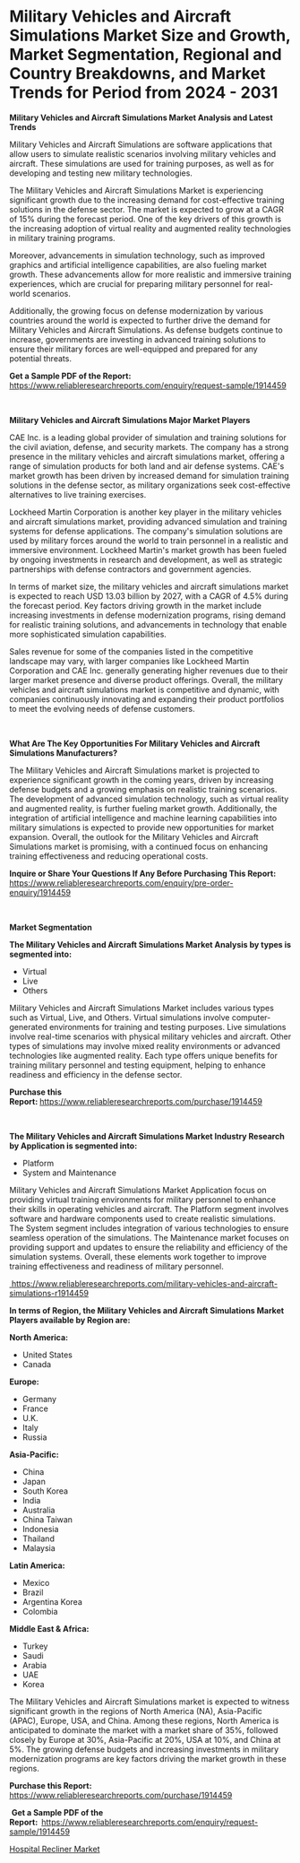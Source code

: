 <p><h1>Military Vehicles and Aircraft Simulations Market Size and Growth, Market Segmentation, Regional and Country Breakdowns, and Market Trends for Period from 2024 -  2031</h1></p><p><strong>Military Vehicles and Aircraft Simulations Market Analysis and Latest Trends</strong></p>
<p><p>Military Vehicles and Aircraft Simulations are software applications that allow users to simulate realistic scenarios involving military vehicles and aircraft. These simulations are used for training purposes, as well as for developing and testing new military technologies.</p><p>The Military Vehicles and Aircraft Simulations Market is experiencing significant growth due to the increasing demand for cost-effective training solutions in the defense sector. The market is expected to grow at a CAGR of 15% during the forecast period. One of the key drivers of this growth is the increasing adoption of virtual reality and augmented reality technologies in military training programs.</p><p>Moreover, advancements in simulation technology, such as improved graphics and artificial intelligence capabilities, are also fueling market growth. These advancements allow for more realistic and immersive training experiences, which are crucial for preparing military personnel for real-world scenarios.</p><p>Additionally, the growing focus on defense modernization by various countries around the world is expected to further drive the demand for Military Vehicles and Aircraft Simulations. As defense budgets continue to increase, governments are investing in advanced training solutions to ensure their military forces are well-equipped and prepared for any potential threats.</p></p>
<p><strong>Get a Sample PDF of the Report:&nbsp;</strong> <a href="https://www.reliableresearchreports.com/enquiry/request-sample/1914459">https://www.reliableresearchreports.com/enquiry/request-sample/1914459</a></p>
<p>&nbsp;</p>
<p><strong>Military Vehicles and Aircraft Simulations Major Market Players</strong></p>
<p><p>CAE Inc. is a leading global provider of simulation and training solutions for the civil aviation, defense, and security markets. The company has a strong presence in the military vehicles and aircraft simulations market, offering a range of simulation products for both land and air defense systems. CAE's market growth has been driven by increased demand for simulation training solutions in the defense sector, as military organizations seek cost-effective alternatives to live training exercises.</p><p>Lockheed Martin Corporation is another key player in the military vehicles and aircraft simulations market, providing advanced simulation and training systems for defense applications. The company's simulation solutions are used by military forces around the world to train personnel in a realistic and immersive environment. Lockheed Martin's market growth has been fueled by ongoing investments in research and development, as well as strategic partnerships with defense contractors and government agencies.</p><p>In terms of market size, the military vehicles and aircraft simulations market is expected to reach USD 13.03 billion by 2027, with a CAGR of 4.5% during the forecast period. Key factors driving growth in the market include increasing investments in defense modernization programs, rising demand for realistic training solutions, and advancements in technology that enable more sophisticated simulation capabilities.</p><p>Sales revenue for some of the companies listed in the competitive landscape may vary, with larger companies like Lockheed Martin Corporation and CAE Inc. generally generating higher revenues due to their larger market presence and diverse product offerings. Overall, the military vehicles and aircraft simulations market is competitive and dynamic, with companies continuously innovating and expanding their product portfolios to meet the evolving needs of defense customers.</p></p>
<p>&nbsp;</p>
<p><strong>What Are The Key Opportunities For Military Vehicles and Aircraft Simulations Manufacturers?</strong></p>
<p><p>The Military Vehicles and Aircraft Simulations market is projected to experience significant growth in the coming years, driven by increasing defense budgets and a growing emphasis on realistic training scenarios. The development of advanced simulation technology, such as virtual reality and augmented reality, is further fueling market growth. Additionally, the integration of artificial intelligence and machine learning capabilities into military simulations is expected to provide new opportunities for market expansion. Overall, the outlook for the Military Vehicles and Aircraft Simulations market is promising, with a continued focus on enhancing training effectiveness and reducing operational costs.</p></p>
<p><strong>Inquire or Share Your Questions If Any Before Purchasing This Report:</strong> <a href="https://www.reliableresearchreports.com/enquiry/pre-order-enquiry/1914459">https://www.reliableresearchreports.com/enquiry/pre-order-enquiry/1914459</a></p>
<p>&nbsp;</p>
<p><strong>Market Segmentation</strong></p>
<p><strong>The Military Vehicles and Aircraft Simulations Market Analysis by types is segmented into:</strong></p>
<p><ul><li>Virtual</li><li>Live</li><li>Others</li></ul></p>
<p><p>Military Vehicles and Aircraft Simulations Market includes various types such as Virtual, Live, and Others. Virtual simulations involve computer-generated environments for training and testing purposes. Live simulations involve real-time scenarios with physical military vehicles and aircraft. Other types of simulations may involve mixed reality environments or advanced technologies like augmented reality. Each type offers unique benefits for training military personnel and testing equipment, helping to enhance readiness and efficiency in the defense sector.</p></p>
<p><strong>Purchase this Report:&nbsp;</strong><a href="https://www.reliableresearchreports.com/purchase/1914459">https://www.reliableresearchreports.com/purchase/1914459</a></p>
<p>&nbsp;</p>
<p><strong>The Military Vehicles and Aircraft Simulations Market Industry Research by Application is segmented into:</strong></p>
<p><ul><li>Platform</li><li>System and Maintenance</li></ul></p>
<p><p>Military Vehicles and Aircraft Simulations Market Application focus on providing virtual training environments for military personnel to enhance their skills in operating vehicles and aircraft. The Platform segment involves software and hardware components used to create realistic simulations. The System segment includes integration of various technologies to ensure seamless operation of the simulations. The Maintenance market focuses on providing support and updates to ensure the reliability and efficiency of the simulation systems. Overall, these elements work together to improve training effectiveness and readiness of military personnel.</p></p>
<p><a href="https://www.reliableresearchreports.com/military-vehicles-and-aircraft-simulations-r1914459">&nbsp;https://www.reliableresearchreports.com/military-vehicles-and-aircraft-simulations-r1914459</a></p>
<p><strong>In terms of Region, the Military Vehicles and Aircraft Simulations Market Players available by Region are:</strong></p>
<p>
    <p> <strong> North America: </strong>
        <ul>
            <li>United States</li>
            <li>Canada</li>
        </ul>
        </p> 
    <p> <strong> Europe: </strong>
        <ul>
            <li>Germany</li>
            <li>France</li>
            <li>U.K.</li>
            <li>Italy</li>
            <li>Russia</li>
        </ul>
        </p> 
    <p> <strong> Asia-Pacific: </strong>
        <ul>
            <li>China</li>
            <li>Japan</li>
            <li>South Korea</li>
            <li>India</li>
            <li>Australia</li>
            <li>China Taiwan</li>
            <li>Indonesia</li>
            <li>Thailand</li>
            <li>Malaysia</li>
        </ul>
        </p> 
    <p> <strong> Latin America: </strong>
        <ul>
            <li>Mexico</li>
            <li>Brazil</li>
            <li>Argentina Korea</li>
            <li>Colombia</li>
        </ul>
        </p> 
    <p> <strong> Middle East & Africa: </strong>
        <ul>
            <li>Turkey</li>
            <li>Saudi</li>
            <li>Arabia</li>
            <li>UAE</li>
            <li>Korea</li>
        </ul>
    </p>
    </p>
<p><p>The Military Vehicles and Aircraft Simulations market is expected to witness significant growth in the regions of North America (NA), Asia-Pacific (APAC), Europe, USA, and China. Among these regions, North America is anticipated to dominate the market with a market share of 35%, followed closely by Europe at 30%, Asia-Pacific at 20%, USA at 10%, and China at 5%. The growing defense budgets and increasing investments in military modernization programs are key factors driving the market growth in these regions.</p></p>
<p><strong>Purchase this Report: </strong><a href="https://www.reliableresearchreports.com/purchase/1914459">https://www.reliableresearchreports.com/purchase/1914459</a></p>
<p>&nbsp;<strong>Get a Sample PDF of the Report:&nbsp;&nbsp;</strong><a href="https://www.reliableresearchreports.com/enquiry/request-sample/1914459">https://www.reliableresearchreports.com/enquiry/request-sample/1914459</a></p>
<p><strong></strong></p>
<p><p><a href="https://view.publitas.com/reportprime-1/global-hospital-recliner-market-size-is-expected-to-reach-at-a-cagr-of-13-8-and-this-report-covers-market-growth-trend-opportunity-and-forecast-2024-2031/">Hospital Recliner Market</a></p></p>